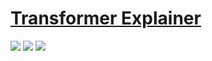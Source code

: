# [Transformer Explainer](https://github.com/poloclub/transformer-explainer)

![](https://img.shields.io/github/license/poloclub/transformer-explainer) ![](https://img.shields.io/github/last-commit/scillidan/transformer-explainer/main?label=last%20commit%20(fork)) ![](https://img.shields.io/badge/GitHub%20Pages-121013?logo=github&logoColor=white)
